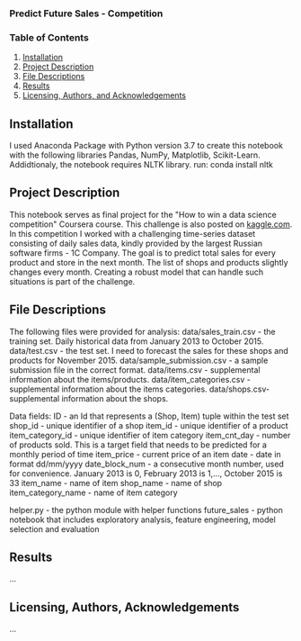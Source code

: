 ### Predict Future Sales - Competition
### Table of Contents

1. [Installation](#installation)
2. [Project Description](#description)
3. [File Descriptions](#files)
4. [Results](#results)
5. [Licensing, Authors, and Acknowledgements](#licensing)

## Installation <a name="installation"></a>

I used Anaconda Package with Python version 3.7 to create this notebook with the following libraries Pandas, NumPy, Matplotlib, Scikit-Learn. Addidtionaly, the notebook requires NLTK library. 
run: conda install nltk 

## Project Description<a name="description"></a>

This notebook serves as final project for the "How to win a data science competition" Coursera course. This challenge is also posted on [kaggle.com](https://www.kaggle.com/c/competitive-data-science-predict-future-sales).
In this competition I worked with a challenging time-series dataset consisting of daily sales data, kindly provided by the largest Russian software firms - 1C Company. The goal is to predict total sales for every product and store in the next month. The list of shops and products slightly changes every month. Creating a robust model that can handle such situations is part of the challenge.

## File Descriptions <a name="files"></a>
The following files were provided for analysis:
data/sales_train.csv - the training set. Daily historical data from January 2013 to October 2015. 
data/test.csv - the test set. I need to forecast the sales for these shops and products for November 2015. 
data/sample_submission.csv - a sample submission file in the correct format. 
data/items.csv - supplemental information about the items/products. 
data/item_categories.csv - supplemental information about the items categories. 
data/shops.csv- supplemental information about the shops.

Data fields: 
ID - an Id that represents a (Shop, Item) tuple within the test set
shop_id - unique identifier of a shop 
item_id - unique identifier of a product 
item_category_id - unique identifier of item category 
item_cnt_day - number of products sold. This is a target field that needs to be predicted for a monthly period of time
item_price - current price of an item date - date in format dd/mm/yyyy 
date_block_num - a consecutive month number, used for convenience. January 2013 is 0, February 2013 is 1,..., October 2015 is 33 
item_name - name of item 
shop_name - name of shop 
item_category_name - name of item category

helper.py - the python module with helper functions
future_sales - python notebook that includes exploratory analysis, feature engineering, model selection and evaluation


## Results<a name="results"></a>

...

## Licensing, Authors, Acknowledgements<a name="licensing"></a>

...
